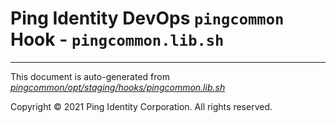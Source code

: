 
# Ping Identity DevOps `pingcommon` Hook - `pingcommon.lib.sh`

---
This document is auto-generated from _[pingcommon/opt/staging/hooks/pingcommon.lib.sh](https://github.com/pingidentity/pingidentity-docker-builds/blob/master/pingcommon/opt/staging/hooks/pingcommon.lib.sh)_

Copyright © 2021 Ping Identity Corporation. All rights reserved.
